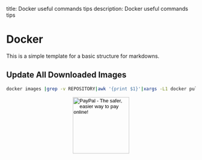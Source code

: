 title: Docker useful commands tips
description: Docker useful commands tips
<!-- Meta Data for search engines - NOT Visible -->

# Docker

This is a simple template for a basic structure for markdowns.

## Update All Downloaded Images

```bash
docker images |grep -v REPOSITORY|awk '{print $1}'|xargs -L1 docker pull
```

<!-- Donation Button -->
<form action="https://www.paypal.com/cgi-bin/webscr" method="post" target="_top" align="center"><input type="hidden" name="cmd" value="_s-xclick"><input type="hidden" name="hosted_button_id" value="Q94AU5RUD4X6A"><input type="image" src="https://raw.githubusercontent.com/fire1ce/3os.org/gh-pages/assets/images/beerDonation.png" width="150px" border="0" name="submit" alt="PayPal - The safer, easier way to pay online!"></form>
<!-- Donation Button -->

